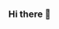 ### Hi there 👋

<!--
**krutibagwe/KrutiBagwe** is a ✨ _special_ ✨ repository because its `README.md` (this file) appears on your GitHub profile.

Here are some ideas to get you started:

- 🔭 I’m currently working on ...
- 🌱 I’m currently learning ...
- 👯 I’m looking to collaborate on ...
- 🤔 I’m looking for help with ...
- 💬 Ask me about ...
- 📫 How to reach me: ...
- 😄 Pronouns: ...
- ⚡ Fun fact: ...
-->
<!--
- 🔭 I’m interested in Machine Learning.
- 🌱 I’m currently learning Python Programming Language and Deep Learning.
- 👯 I’m looking to collaborate on NLP projects.
- 📫 How to reach me: 21kruti@gmail.com
  
<!-- [![GitHub Streak](https://streak-stats.demolab.com/?user=krutibagwe)](https://git.io/streak-stats) -->

<!--[![GitHub Streak](https://streak-stats.demolab.com?user=krutibagwe&theme=catppuccin-macchiato)](https://git.io/streak-stats)
